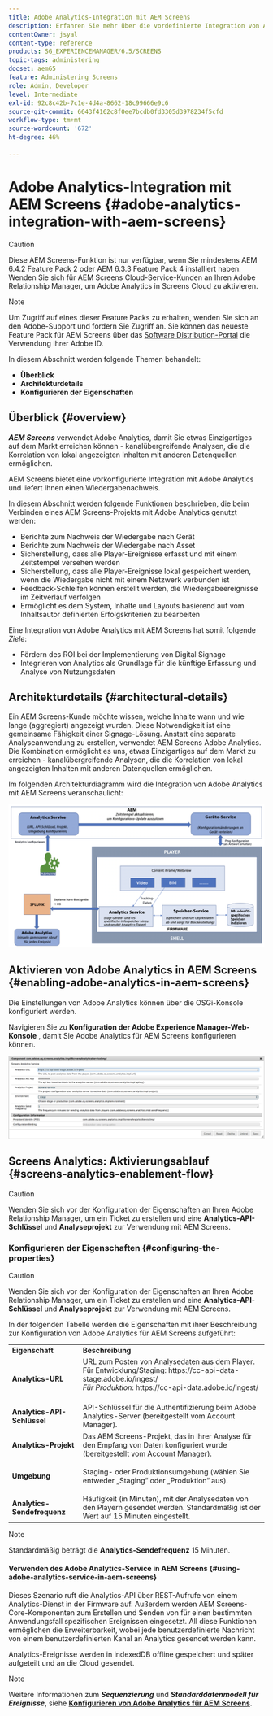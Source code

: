 ```yaml
---
title: Adobe Analytics-Integration mit AEM Screens
description: Erfahren Sie mehr über die vordefinierte Integration von AEM Screens mit Adobe Analytics und erhalten Sie einen Wiedergabenachweis.
contentOwner: jsyal
content-type: reference
products: SG_EXPERIENCEMANAGER/6.5/SCREENS
topic-tags: administering
docset: aem65
feature: Administering Screens
role: Admin, Developer
level: Intermediate
exl-id: 92c8c42b-7c1e-4d4a-8662-18c99666e9c6
source-git-commit: 6643f4162c8f0ee7bcdb0fd3305d3978234f5cfd
workflow-type: tm+mt
source-wordcount: '672'
ht-degree: 46%

---
```


# Adobe Analytics-Integration mit AEM Screens {#adobe-analytics-integration-with-aem-screens}

>[!CAUTION]
>
>Diese AEM Screens-Funktion ist nur verfügbar, wenn Sie mindestens AEM 6.4.2 Feature Pack 2 oder AEM 6.3.3 Feature Pack 4 installiert haben. Wenden Sie sich für AEM Screens Cloud-Service-Kunden an Ihren Adobe Relationship Manager, um Adobe Analytics in Screens Cloud zu aktivieren.

>[!NOTE]
>
>Um Zugriff auf eines dieser Feature Packs zu erhalten, wenden Sie sich an den Adobe-Support und fordern Sie Zugriff an. Sie können das neueste Feature Pack für AEM Screens über das [Software Distribution-Portal](https://experience.adobe.com/#/downloads/content/software-distribution/en/aem.html) die Verwendung Ihrer Adobe ID.

In diesem Abschnitt werden folgende Themen behandelt:

* **Überblick**
* **Architekturdetails**
* **Konfigurieren der Eigenschaften**

## Überblick {#overview}

***AEM Screens*** verwendet Adobe Analytics, damit Sie etwas Einzigartiges auf dem Markt erreichen können - kanalübergreifende Analysen, die die Korrelation von lokal angezeigten Inhalten mit anderen Datenquellen ermöglichen.

AEM Screens bietet eine vorkonfigurierte Integration mit Adobe Analytics und liefert Ihnen einen Wiedergabenachweis.

In diesem Abschnitt werden folgende Funktionen beschrieben, die beim Verbinden eines AEM Screens-Projekts mit Adobe Analytics genutzt werden:

* Berichte zum Nachweis der Wiedergabe nach Gerät
* Berichte zum Nachweis der Wiedergabe nach Asset
* Sicherstellung, dass alle Player-Ereignisse erfasst und mit einem Zeitstempel versehen werden
* Sicherstellung, dass alle Player-Ereignisse lokal gespeichert werden, wenn die Wiedergabe nicht mit einem Netzwerk verbunden ist
* Feedback-Schleifen können erstellt werden, die Wiedergabeereignisse im Zeitverlauf verfolgen
* Ermöglicht es dem System, Inhalte und Layouts basierend auf vom Inhaltsautor definierten Erfolgskriterien zu bearbeiten

Eine Integration von Adobe Analytics mit AEM Screens hat somit folgende *Ziele*:

* Fördern des ROI bei der Implementierung von Digital Signage
* Integrieren von Analytics als Grundlage für die künftige Erfassung und Analyse von Nutzungsdaten

## Architekturdetails {#architectural-details}

Ein AEM Screens-Kunde möchte wissen, welche Inhalte wann und wie lange (aggregiert) angezeigt wurden. Diese Notwendigkeit ist eine gemeinsame Fähigkeit einer Signage-Lösung. Anstatt eine separate Analyseanwendung zu erstellen, verwendet AEM Screens Adobe Analytics. Die Kombination ermöglicht es uns, etwas Einzigartiges auf dem Markt zu erreichen - kanalübergreifende Analysen, die die Korrelation von lokal angezeigten Inhalten mit anderen Datenquellen ermöglichen.

Im folgenden Architekturdiagramm wird die Integration von Adobe Analytics mit AEM Screens veranschaulicht:

![screen_shot_2018-09-12at85611am](assets/screen_shot_2018-09-12at85611am.png)

## Aktivieren von Adobe Analytics in AEM Screens {#enabling-adobe-analytics-in-aem-screens}

Die Einstellungen von Adobe Analytics können über die OSGi-Konsole konfiguriert werden.

Navigieren Sie zu **Konfiguration der Adobe Experience Manager-Web-Konsole** , damit Sie Adobe Analytics für AEM Screens konfigurieren können.

![screen_shot_2018-09-04at25550pm](assets/screen_shot_2018-09-04at25550pm.png)

## Screens Analytics: Aktivierungsablauf {#screens-analytics-enablement-flow}

>[!CAUTION]
>
>Wenden Sie sich vor der Konfiguration der Eigenschaften an Ihren Adobe Relationship Manager, um ein Ticket zu erstellen und eine **Analytics-API-Schlüssel** und **Analyseprojekt** zur Verwendung mit AEM Screens.

### Konfigurieren der Eigenschaften {#configuring-the-properties}

>[!CAUTION]
>
>Wenden Sie sich vor der Konfiguration der Eigenschaften an Ihren Adobe Relationship Manager, um ein Ticket zu erstellen und eine **Analytics-API-Schlüssel** und **Analyseprojekt** zur Verwendung mit AEM Screens.

In der folgenden Tabelle werden die Eigenschaften mit ihrer Beschreibung zur Konfiguration von Adobe Analytics für AEM Screens aufgeführt:

<table>
 <tbody>
  <tr>
   <td><strong>Eigenschaft</strong></td>
   <td><strong>Beschreibung</strong></td>
  </tr>
  <tr>
   <td><strong>Analytics-URL</strong></td>
   <td>URL zum Posten von Analysedaten aus dem Player. <br>
   Für Entwicklung/Staging</em>: https://cc-api-data-stage.adobe.io/ingest/<br /> <em>Für Produktion</em>: https://cc-api-data.adobe.io/ingest/<br /> <br /></td>
  </tr>
  <tr>
   <td><strong>Analytics-API-Schlüssel</strong></td>
   <td>API-Schlüssel für die Authentifizierung beim Adobe Analytics-Server (bereitgestellt vom Account Manager).</td>
  </tr>
  <tr>
   <td><strong>Analytics-Projekt</strong></td>
   <td>Das AEM Screens-Projekt, das in Ihrer Analyse für den Empfang von Daten konfiguriert wurde (bereitgestellt vom Account Manager).</td>
  </tr>
  <tr>
   <td><strong>Umgebung</strong></td>
   <td><p>Staging- oder Produktionsumgebung (wählen Sie entweder „Staging“ oder „Produktion“ aus).</p></td>
  </tr>
  <tr>
   <td><strong>Analytics-Sendefrequenz</strong></td>
   <td>Häufigkeit (in Minuten), mit der Analysedaten von den Playern gesendet werden. Standardmäßig ist der Wert auf 15 Minuten eingestellt.</td>
  </tr>
 </tbody>
</table>

>[!NOTE]
>
>Standardmäßig beträgt die **Analytics-Sendefrequenz** 15 Minuten.

#### Verwenden des Adobe Analytics-Service in AEM Screens {#using-adobe-analytics-service-in-aem-screens}

Dieses Szenario ruft die Analytics-API über REST-Aufrufe von einem Analytics-Dienst in der Firmware auf. Außerdem werden AEM Screens-Core-Komponenten zum Erstellen und Senden von für einen bestimmten Anwendungsfall spezifischen Ereignissen eingesetzt. All diese Funktionen ermöglichen die Erweiterbarkeit, wobei jede benutzerdefinierte Nachricht von einem benutzerdefinierten Kanal an Analytics gesendet werden kann.

Analytics-Ereignisse werden in indexedDB offline gespeichert und später aufgeteilt und an die Cloud gesendet.

>[!NOTE]
>
>Weitere Informationen zum ***Sequenzierung*** und ***Standarddatenmodell für Ereignisse***, siehe **[Konfigurieren von Adobe Analytics für AEM Screens](configuring-adobe-analytics-aem-screens.md)**.

